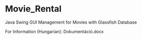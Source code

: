 # Movie_Rental
Java Swing GUI Management for Movies with Glassfish Database

For Information (Hungarian): Dokumentáció.docx
